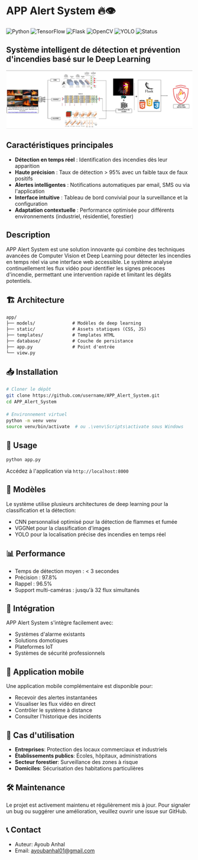 # APP Alert System 🔥👁️
![Python](https://img.shields.io/badge/Python-3.8%2B-blue)
![TensorFlow](https://img.shields.io/badge/TensorFlow-2.9.0-orange)
![Flask](https://img.shields.io/badge/Flask-2.2.2-green)
![OpenCV](https://img.shields.io/badge/OpenCV-4.6.0-blue)
![YOLO](https://img.shields.io/badge/YOLO-v5-yellow)
![Status](https://img.shields.io/badge/Status-Production-green)

## Système intelligent de détection et prévention d'incendies basé sur le Deep Learning

![APP Alert System](diagramme.png)

##  Caractéristiques principales

- **Détection en temps réel** : Identification des incendies dès leur apparition
- **Haute précision** : Taux de détection > 95% avec un faible taux de faux positifs
- **Alertes intelligentes** : Notifications automatiques par email, SMS ou via l'application
- **Interface intuitive** : Tableau de bord convivial pour la surveillance et la configuration
- **Adaptation contextuelle** : Performance optimisée pour différents environnements (industriel, résidentiel, forestier)

##  Description

APP Alert System est une solution innovante qui combine des techniques avancées de Computer Vision et Deep Learning pour détecter les incendies en temps réel via une interface web accessible. Le système analyse continuellement les flux vidéo pour identifier les signes précoces d'incendie, permettant une intervention rapide et limitant les dégâts potentiels.



## 🏗️ Architecture

```
app/
├── models/              # Modèles de deep learning
├── static/              # Assets statiques (CSS, JS)
├── templates/           # Templates HTML
├── database/            # Couche de persistance
├── app.py               # Point d'entrée
└── view.py
```

## 📥 Installation

```bash
# Cloner le dépôt
git clone https://github.com/username/APP_Alert_System.git
cd APP_Alert_System

# Environnement virtuel
python -m venv venv
source venv/bin/activate  # ou .\venv\Scripts\activate sous Windows

```

## 🚀 Usage

```bash
python app.py
```

Accédez à l'application via `http://localhost:8000`

## 🧠 Modèles

Le système utilise plusieurs architectures de deep learning pour la classification et la détection:
* CNN personnalisé optimisé pour la détection de flammes et fumée
* VGGNet pour la classification d'images
* YOLO pour la localisation précise des incendies en temps réel

## 📊 Performance

- Temps de détection moyen : < 3 secondes
- Précision : 97.8%
- Rappel : 96.5%
- Support multi-caméras : jusqu'à 32 flux simultanés

## 🔄 Intégration

APP Alert System s'intègre facilement avec:
- Systèmes d'alarme existants
- Solutions domotiques
- Plateformes IoT
- Systèmes de sécurité professionnels

## 📱 Application mobile

Une application mobile complémentaire est disponible pour:
- Recevoir des alertes instantanées
- Visualiser les flux vidéo en direct
- Contrôler le système à distance
- Consulter l'historique des incidents

## 👥 Cas d'utilisation

- **Entreprises**: Protection des locaux commerciaux et industriels
- **Établissements publics**: Écoles, hôpitaux, administrations
- **Secteur forestier**: Surveillance des zones à risque
- **Domiciles**: Sécurisation des habitations particulières

## 🛠️ Maintenance

Le projet est activement maintenu et régulièrement mis à jour. Pour signaler un bug ou suggérer une amélioration, veuillez ouvrir une issue sur GitHub.


## 📞 Contact

* Auteur: Ayoub Anhal
* Email: ayoubanhal01@gmail.com
